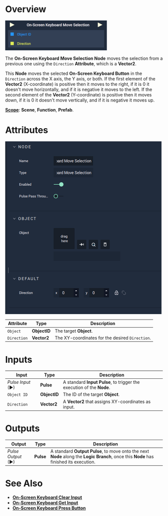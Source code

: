 # Overview

![The On-Screen Keyboard Move Selection Node.](../../../.gitbook/assets/onscreenkeyboardmoveselectionupdatedimage.png)

The **On-Screen Keyboard Move Selection Node** moves the selection from a previous one using the `Direction` **Attribute**, which is a **Vector2**. 

This **Node** moves the selected **On-Screen Keyboard Button** in the `Direction` across the X axis, the Y axis, or both. If the first element of the **Vector2** (X-coordinate) is positive then it moves to the right, if it is 0 it doesn't move horizontally, and if it is negative it moves to the left. If the second element of the **Vector2** (Y-coordinate) is positive then it moves down, if it is 0 it doesn't move vertically, and if it is negative it moves up.

[**Scope**](../../overview.md#scopes): **Scene**, **Function**, **Prefab**.

# Attributes

![The On-Screen Keyboard Move Selection Node Attributes.](../../../.gitbook/assets/node-onscreen-keyboard-move-selection-attr.png)

|Attribute|Type|Description|
|---|---|---|
|`Object`|**ObjectID**|The target **Object**.|
|`Direction`|**Vector2**|The XY-coordinates for the desired `Direction`.|

# Inputs

|Input|Type|Description|
|---|---|---|
|*Pulse Input* (►)|**Pulse**|A standard **Input Pulse**, to trigger the execution of the **Node**.|
|`Object ID`|**ObjectID**|The ID of the target **Object**.| 
|`Direction`|**Vector2**|A **Vector2** that assigns XY-coordinates as input.|

# Outputs

|Output|Type|Description|
|---|---|---|
|*Pulse Output* (►)|**Pulse**|A standard **Output Pulse**, to move onto the next **Node** along the **Logic Branch**, once this **Node** has finished its execution.|

# See Also

* [**On-Screen Keyboard Clear Input**](onscreenkeyboardclearinput.md)
* [**On-Screen Keyboard Get Input**](onscreenkeyboardgetinput.md)
* [**On-Screen Keyboard Press Button**](onscreenkeyboardpressbutton.md)


